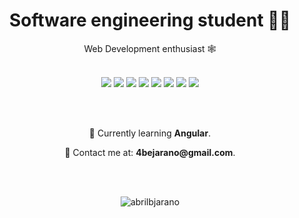 <h1 align="center">Software engineering student 🧑‍🎨</h1>
<p align="center">Web Development enthusiast 🕸️</p>

<br>

<div align="center">
  <img src="https://img.icons8.com/external-tal-revivo-color-tal-revivo/48/000000/external-angular-a-typescript-based-open-source-web-application-framework-logo-color-tal-revivo.png"/>
  <img src="https://img.icons8.com/color/48/000000/typescript.png"/>
  <img src="https://img.icons8.com/color/48/000000/javascript--v1.png"/>
  <img src="https://img.icons8.com/color/48/000000/bootstrap.png"/>
  <img src="https://img.icons8.com/color/48/000000/css3.png"/>
  <img src="https://img.icons8.com/color/48/000000/html-5--v1.png"/>
  <img src="https://img.icons8.com/color/48/000000/npm.png"/>
  <img src="https://img.icons8.com/color/48/000000/jira.png"/>
</div>

<br><br>

<div align="center">
  <p> 🧠 Currently learning <strong>Angular</strong>.</p>
  <p> 💌 Contact me at: <strong>4bejarano@gmail.com</strong>.</p>
</div>

<br><br>

<p align="center"><img align="center" src="https://github-readme-stats.vercel.app/api/top-langs?username=abrilbjarano&show_icons=true&theme=cobalt&locale=en&layout=compact&hide=dart" alt="abrilbjarano" /></p>

